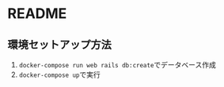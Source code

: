 # README

## 環境セットアップ方法
1. `docker-compose run web rails db:create`でデータベース作成
2. `docker-compose up`で実行
